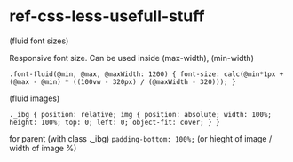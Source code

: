 # ref-css-less-usefull-stuff 


(fluid font sizes)

Responsive font size.
Can be used inside (max-width), (min-width)

``.font-fluid(@min, @max, @maxWidth: 1200) {
  font-size: calc(@min*1px + (@max - @min) * ((100vw - 320px) / (@maxWidth - 320)));
}``


(fluid images)

``._ibg {
  position: relative;
  img {
    position: absolute;
    width: 100%;
    height: 100%;
    top: 0;
    left: 0;
    object-fit: cover;
  }
}``

for parent (with class ._ibg)
`padding-bottom: 100%;` (or hieght of image / width of image %)
